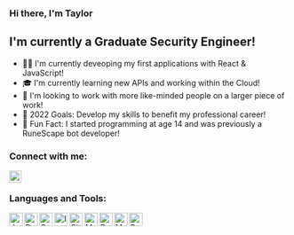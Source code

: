 ### Hi there, I'm Taylor

## I'm currently a Graduate Security Engineer!
- 👨‍💻 I'm currently deveoping my first applications with React & JavaScript!
- 🎓 I'm currently learning new APIs and working within the Cloud!
- 🧠 I'm looking to work with more like-minded people on a larger piece of work!
- 💪 2022 Goals: Develop my skills to benefit my professional career!
- 🎉 Fun Fact: I started programming at age 14 and was previously a RuneScape bot developer!

### Connect with me:

[<img align="left" alt="Taylor Brennan | Twitter" width="22px" src="https://cdn3.iconfinder.com/data/icons/2018-social-media-logotypes/1000/2018_social_media_popular_app_logo_twitter-256.png" />][twitter]

<br />

### Languages and Tools:
[<img align="left" alt="Java" width="24px" src="https://cdn.iconscout.com/icon/free/png-256/java-60-1174953.png" />][git]
[<img align="left" alt="Python" width="24px" src="https://upload.wikimedia.org/wikipedia/commons/thumb/c/c3/Python-logo-notext.svg/768px-Python-logo-notext.svg.png" />][git]
[<img align="left" alt="C" width="24px" src="https://cdn.iconscout.com/icon/free/png-512/c-programming-569564.png" />][git]
[<img align="left" alt="IntelliJ" width="24px" src="https://i.imgur.com/0pFrmJI.png" />][git]
[<img align="left" alt="Git" width="24px" src="https://upload.wikimedia.org/wikipedia/commons/thumb/e/e0/Git-logo.svg/1280px-Git-logo.svg.png" />][git]
[<img align="left" alt="MongoDB" width="24px" src="https://img.icons8.com/color/452/mongodb.png" />][git]
[<img align="left" alt="Bash" width="24px" src="https://www.twitchinstalls.com/img/terminal.svg" />][git]
[<img align="left" alt="MySQL" width="24px" src="https://pngimg.com/uploads/mysql/mysql_PNG35.png" />][git]
[<img align="left" alt="React" width="24px" src="https://i.imgur.com/myoQvA2.png" />][git]

<br />
<br />

[git]: https://github.com/TaylorBrennan
[twitter]: https://twitter.com/MrTaylorBrennan


